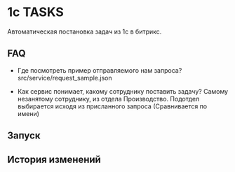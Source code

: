 # 1c TASKS

Автоматическая постановка задач из 1с в битрикс.

## FAQ

- Где посмотреть пример отправляемого нам запроса? 
src/service/request_sample.json

- Как сервис понимает, какому сотруднику поставить задачу?
Самому незанятому сотруднику, из отдела Производство. Подотдел выбирается исходя из присланного запроса (Сравнивается по имени)

## Запуск

## История изменений